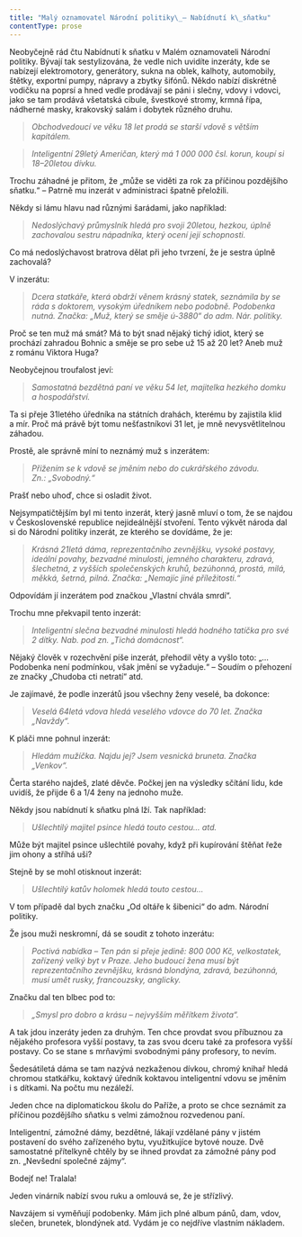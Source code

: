 ```yaml
---
title: "Malý oznamovatel Národní politiky\_– Nabídnutí k\_sňatku"
contentType: prose
---
```


<section>

Neobyčejně rád čtu Nabídnutí k sňatku v Malém oznamovateli Národní politiky. Bývají tak sestylizována, že vedle nich uvidíte inzeráty, kde se nabízejí elektromotory, generátory, sukna na oblek, kalhoty, automobily, štětky, exportní pumpy, nápravy a zbytky šifónů. Někdo nabízí diskrétně vodičku na poprsí a hned vedle prodávají se páni i slečny, vdovy i vdovci, jako se tam prodává všetatská cibule, švestkové stromy, krmná řípa, nádherné masky, krakovský salám i dobytek různého druhu.

</section>

<section>

> _Obchodvedoucí ve věku 18 let prodá se starší vdově s větším kapitálem._

> _Inteligentní 29letý Američan, který má 1 000 000 čsl. korun, koupí si 18–20letou dívku._

</section>

<section>

Trochu záhadné je přitom, že „může se viděti za rok za příčinou pozdějšího sňatku.“ – Patrně mu inzerát v administraci špatně přeložili.

Někdy si lámu hlavu nad různými šarádami, jako například:

</section>

<section>

> _Nedoslýchavý průmyslník hledá pro svoji 20letou, hezkou, úplně zachovalou sestru nápadníka, který ocení její schopnosti._

</section>

<section>

Co má nedoslýchavost bratrova dělat při jeho tvrzení, že je sestra úplně zachovalá?

V inzerátu:

</section>

<section>

> _Dcera statkáře, která obdrží věnem krásný statek, seznámila by se ráda s doktorem, vysokým úředníkem nebo podobně. Podobenka nutná. Značka: „Muž, který se směje ú-3880“ do adm. Nár. politiky._

</section>

<section>

Proč se ten muž má smát? Má to být snad nějaký tichý idiot, který se prochází zahradou Bohnic a směje se pro sebe už 15 až 20 let? Aneb muž z románu Viktora Huga?

Neobyčejnou troufalost jeví:

</section>

<section>

> _Samostatná bezdětná paní ve věku 54 let, majitelka hezkého domku a hospodářství._

</section>

<section>

Ta si přeje 31letého úředníka na státních drahách, kterému by zajistila klid a mír. Proč má právě být tomu nešťastníkovi 31 let, je mně nevysvětlitelnou záhadou.

Prostě, ale správně míní to neznámý muž s inzerátem:

</section>

<section>

> _Přižením se k vdově se jměním nebo do cukrářského závodu. Zn.: „Svobodný.“_

</section>

<section>

Prašť nebo uhoď, chce si osladit život.

Nejsympatičtějším byl mi tento inzerát, který jasně mluví o tom, že se najdou v Československé republice nejideálnější stvoření. Tento výkvět národa dal si do Národní politiky inzerát, ze kterého se dovídáme, že je:

</section>

<section>

> _Krásná 21letá dáma, reprezentačního zevnějšku, vysoké postavy, ideální povahy, bezvadné minulosti, jemného charakteru, zdravá, šlechetná, z vyšších společenských kruhů, bezúhonná, prostá, milá, měkká, šetrná, pilná. Značka: „Nemajíc jiné příležitosti.“_

</section>

<section>

Odpovídám jí inzerátem pod značkou „Vlastní chvála smrdí“.

Trochu mne překvapil tento inzerát:

</section>

<section>

> _Inteligentní slečna bezvadné minulosti hledá hodného tatíčka pro své 2 dítky. Nab. pod zn. „Tichá domácnost“._

</section>

<section>

Nějaký člověk v rozechvění píše inzerát, přehodil věty a vyšlo toto: „… Podobenka není podmínkou, však jmění se vyžaduje.“ – Soudím o přehození ze značky „Chudoba cti netratí“ atd.

Je zajímavé, že podle inzerátů jsou všechny ženy veselé, ba dokonce:

</section>

<section>

> _Veselá 64letá vdova hledá veselého vdovce do 70 let. Značka „Navždy“._

</section>

<section>

K pláči mne pohnul inzerát:

</section>

<section>

> _Hledám mužíčka. Najdu jej? Jsem vesnická bruneta. Značka „Venkov“._

</section>

<section>

Čerta starého najdeš, zlaté děvče. Počkej jen na výsledky sčítání lidu, kde uvidíš, že přijde 6 a 1/4 ženy na jednoho muže.

Někdy jsou nabídnutí k sňatku plná lží. Tak například:

</section>

<section>

> _Ušlechtilý majitel psince hledá touto cestou… atd._

</section>

<section>

Může být majitel psince ušlechtilé povahy, když při kupírování štěňat řeže jim ohony a stříhá uši?

Stejně by se mohl otisknout inzerát:

</section>

<section>

> _Ušlechtilý katův holomek hledá touto cestou…_

</section>

<section>

V tom případě dal bych značku „Od oltáře k šibenici“ do adm. Národní politiky.

Že jsou muži neskromní, dá se soudit z tohoto inzerátu:

</section>

<section>

> _Poctivá nabídka – Ten pán si přeje jedině: 800 000 Kč, velkostatek, zařízený velký byt v Praze. Jeho budoucí žena musí být reprezentačního zevnějšku, krásná blondýna, zdravá, bezúhonná, musí umět rusky, francouzsky, anglicky._

Značku dal ten blbec pod to:

</section>

<section>

> _„Smysl pro dobro a krásu – nejvyšším měřítkem života“._

</section>

<section>

A tak jdou inzeráty jeden za druhým. Ten chce provdat svou příbuznou za nějakého profesora vyšší postavy, ta zas svou dceru také za profesora vyšší postavy. Co se stane s mrňavými svobodnými pány profesory, to nevím.

Šedesátiletá dáma se tam nazývá nezkaženou dívkou, chromý knihař hledá chromou statkářku, koktavý úředník koktavou inteligentní vdovu se jměním i s dítkami. Na počtu mu nezáleží.

Jeden chce na diplomatickou školu do Paříže, a proto se chce seznámit za příčinou pozdějšího sňatku s velmi zámožnou rozvedenou paní.

Inteligentní, zámožné dámy, bezdětné, lákají vzdělané pány v jistém postavení do svého zařízeného bytu, využitkujíce bytové nouze. Dvě samostatné přítelkyně chtěly by se ihned provdat za zámožné pány pod zn. „Nevšední společné zájmy“. 

Bodejť ne! Tralala!

Jeden vinárník nabízí svou ruku a omlouvá se, že je střízlivý.

Navzájem si vyměňují podobenky. Mám jich plné album pánů, dam, vdov, slečen, brunetek, blondýnek atd. Vydám je co nejdříve vlastním nákladem.

</section>
